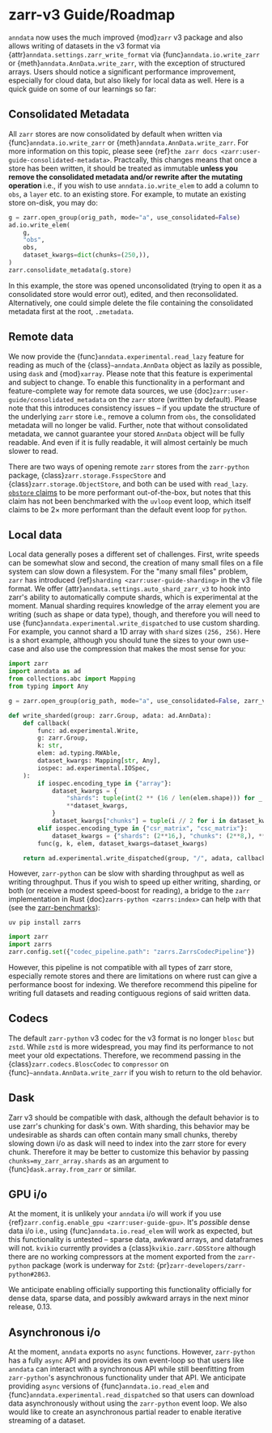 # zarr-v3 Guide/Roadmap

`anndata` now uses the much improved {mod}`zarr` v3 package and also allows writing of datasets in the v3 format via {attr}`anndata.settings.zarr_write_format` via {func}`anndata.io.write_zarr` or {meth}`anndata.AnnData.write_zarr`, with the exception of structured arrays.
Users should notice a significant performance improvement, especially for cloud data, but also likely for local data as well.
Here is a quick guide on some of our learnings so far:

## Consolidated Metadata

All `zarr` stores are now consolidated by default when written via {func}`anndata.io.write_zarr` or {meth}`anndata.AnnData.write_zarr`.  For more information on this topic, please seee {ref}`the zarr docs <zarr:user-guide-consolidated-metadata>`.  Practcally, this changes means that once a store has been written, it should be treated as immutable **unless you remove the consolidated metadata and/or rewrite after the mutating operation** i.e., if you wish to use `anndata.io.write_elem` to add a column to `obs`, a `layer` etc. to an existing store.  For example, to mutate an existing store on-disk, you may do:

```python
g = zarr.open_group(orig_path, mode="a", use_consolidated=False)
ad.io.write_elem(
    g,
    "obs",
    obs,
    dataset_kwargs=dict(chunks=(250,)),
)
zarr.consolidate_metadata(g.store)
```

In this example, the store was opened unconsolidated (trying to open it as a consolidated store would error out), edited, and then reconsolidated.  Alternatively, one could simple delete the file containing the consolidated metadata first at the root, `.zmetadata`.

## Remote data

We now provide the {func}`anndata.experimental.read_lazy` feature for reading as much of the {class}`~anndata.AnnData` object as lazily as possible, using `dask` and {mod}`xarray`.
Please note that this feature is experimental and subject to change.
To enable this functionality in a performant and feature-complete way for remote data sources, we use {doc}`zarr:user-guide/consolidated_metadata` on the `zarr` store (written by default).
Please note that this introduces consistency issues – if you update the structure of the underlying `zarr` store i.e., remove a column from `obs`, the consolidated metadata will no longer be valid.
Further, note that without consolidated metadata, we cannot guarantee your stored `AnnData` object will be fully readable.
And even if it is fully readable, it will almost certainly be much slower to read.

There are two ways of opening remote `zarr` stores from the `zarr-python` package, {class}`zarr.storage.FsspecStore` and {class}`zarr.storage.ObjectStore`, and both can be used with `read_lazy`.
[`obstore` claims] to be more performant out-of-the-box, but notes that this claim has not been benchmarked with the `uvloop` event loop, which itself claims to be 2× more performant than the default event loop for `python`.

## Local data

Local data generally poses a different set of challenges.
First, write speeds can be somewhat slow and second, the creation of many small files on a file system can slow down a filesystem.
For the "many small files" problem, `zarr` has introduced {ref}`sharding <zarr:user-guide-sharding>` in the v3 file format.
We offer {attr}`anndata.settings.auto_shard_zarr_v3` to hook into zarr's ability to automatically compute shards, which is experimental at the moment.
Manual sharding requires knowledge of the array element you are writing (such as shape or data type), though, and therefore you will need to use {func}`anndata.experimental.write_dispatched` to use custom sharding.
For example, you cannot shard a 1D array with `shard` sizes `(256, 256)`.
Here is a short example, although you should tune the sizes to your own use-case and also use the compression that makes the most sense for you:

```python
import zarr
import anndata as ad
from collections.abc import Mapping
from typing import Any

g = zarr.open_group(orig_path, mode="a", use_consolidated=False, zarr_version=3) # zarr_version 3 is default but note that sharding only works with v3!

def write_sharded(group: zarr.Group, adata: ad.AnnData):
    def callback(
        func: ad.experimental.Write,
        g: zarr.Group,
        k: str,
        elem: ad.typing.RWAble,
        dataset_kwargs: Mapping[str, Any],
        iospec: ad.experimental.IOSpec,
    ):
        if iospec.encoding_type in {"array"}:
            dataset_kwargs = {
                "shards": tuple(int(2 ** (16 / len(elem.shape))) for _ in elem.shape),
                **dataset_kwargs,
            }
            dataset_kwargs["chunks"] = tuple(i // 2 for i in dataset_kwargs["shards"])
        elif iospec.encoding_type in {"csr_matrix", "csc_matrix"}:
            dataset_kwargs = {"shards": (2**16,), "chunks": (2**8,), **dataset_kwargs}
        func(g, k, elem, dataset_kwargs=dataset_kwargs)

    return ad.experimental.write_dispatched(group, "/", adata, callback=callback)
```

However, `zarr-python` can be slow with sharding throughput as well as writing throughput.
Thus if you wish to speed up either writing, sharding, or both (or receive a modest speed-boost for reading), a bridge to the `zarr` implementation in Rust {doc}`zarrs-python <zarrs:index>` can help with that (see the [zarr-benchmarks]):

```
uv pip install zarrs
```

```python
import zarr
import zarrs
zarr.config.set({"codec_pipeline.path": "zarrs.ZarrsCodecPipeline"})
```

However, this pipeline is not compatible with all types of zarr store, especially remote stores and there are limitations on where rust can give a performance boost for indexing.
We therefore recommend this pipeline for writing full datasets and reading contiguous regions of said written data.

## Codecs

The default `zarr-python` v3 codec for the v3 format is no longer `blosc` but `zstd`.
While `zstd` is more widespread, you may find its performance to not meet your old expectations.
Therefore, we recommend passing in the {class}`zarr.codecs.BloscCodec` to `compressor` on {func}`~anndata.AnnData.write_zarr` if you wish to return to the old behavior.

## Dask

Zarr v3 should be compatible with dask, although the default behavior is to use zarr's chunking for dask's own. With sharding, this behavior may be undesirable as shards can often contain many small chunks, thereby slowing down i/o as dask will need to index into the zarr store for every chunk.  Therefore it may be better to customize this behavior by passing `chunks=my_zarr_array.shards` as an argument to {func}`dask.array.from_zarr` or similar.

## GPU i/o

At the moment, it is unlikely your `anndata` i/o will work if you use {ref}`zarr.config.enable_gpu <zarr:user-guide-gpu>`.
It's *possible* dense data i/o i.e., using {func}`anndata.io.read_elem` will work as expected, but this functionality is untested – sparse data, awkward arrays, and dataframes will not.
`kvikio` currently provides a {class}`kvikio.zarr.GDSStore` although there are no working compressors at the moment exported from the `zarr-python` package (work is underway for `Zstd`: {pr}`zarr-developers/zarr-python#2863`.

We anticipate enabling officially supporting this functionality officially for dense data, sparse data, and possibly awkward arrays in the next minor release, 0.13.

## Asynchronous i/o

At the moment, `anndata` exports no `async` functions.
However, `zarr-python` has a fully `async` API and provides its own event-loop so that users like `anndata` can interact with a synchronous API while still beenfitting from `zarr-python`'s asynchronous functionality under that API.
We anticipate providing `async` versions of {func}`anndata.io.read_elem` and {func}`anndata.experimental.read_dispatched` so that users can download data asynchronously without using the `zarr-python` event loop.
We also would like to create an asynchronous partial reader to enable iterative streaming of a dataset.

[`obstore` claims]: https://developmentseed.org/obstore/latest/performance
[zarr-benchmarks]: https://github.com/LDeakin/zarr_benchmarks
